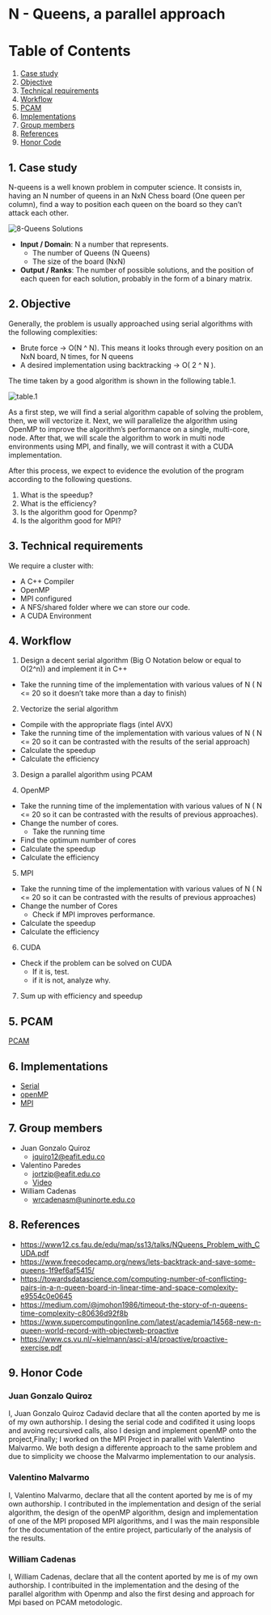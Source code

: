 # N - Queens, a parallel approach

# Table of Contents
1. [Case study](#case)
2. [Objective](#objective)
3. [Technical requirements](#requirements)
4. [Workflow](#workflow)
5. [PCAM](#pcam)
6. [Implementations](#implementations)
7. [Group members](#members)
8. [References](#references)
9. [Honor Code](#code)

## 1. Case study <a name="case"></a>
N-queens is a well known problem in computer science. It consists in, having an N number of queens in an NxN Chess board (One queen per column), find a way to position each queen on the board so they can’t attack each other.

![8-Queens Solutions](solutions.png)

* **Input / Domain**: N a number that represents.
  * The number of Queens (N Queens)
  * The size of the board (NxN)
* **Output / Ranks**: The number of possible solutions, and the position of each queen for each solution, probably in the form of a binary matrix.

## 2. Objective <a name="objective"></a>

Generally, the problem is usually approached using serial algorithms with the following complexities:

* Brute force -> O(N ^ N). This means it looks through every position on an NxN board, N times, for N queens
* A desired implementation using backtracking -> O( 2 ^ N ).

The time taken by a good algorithm is shown in the following table.1.

![table.1](table.png)

As a first step, we will find a serial algorithm capable of solving the problem, then, we will vectorize it. Next, we will parallelize the algorithm using OpenMP to improve the algorithm’s performance on a single, multi-core, node. After that, we will scale the algorithm to work in multi node environments using MPI, and finally, we will contrast it with a CUDA implementation.

After this process, we expect to evidence the evolution of the program according to the following questions.

1. What is the speedup?
2. What is the efficiency?
3. Is the algorithm good for Openmp?
4. Is the algorithm good for MPI?

## 3. Technical requirements <a name="requirements"></a>

We require a cluster with:
* A C++ Compiler
* OpenMP
* MPI configured 
* A NFS/shared folder where we can store our code.
* A CUDA Environment

## 4. Workflow <a name="workflow"></a>
1. Design a decent serial algorithm (Big O Notation below or equal to O(2^n)) and implement it in C++
  * Take the running time of the implementation with various values of N ( N <= 20 so it doesn’t take more than a day to finish)
2. Vectorize the serial algorithm
  * Compile with the appropriate flags (intel AVX)
  * Take the running time of the implementation with various values of N ( N <= 20 so it can be contrasted with the results of the serial approach)
  * Calculate the speedup
  * Calculate the efficiency
3. Design a parallel algorithm using PCAM

4. OpenMP
  * Take the running time of the implementation with various values of N  ( N <= 20 so it can be contrasted with the results of previous approaches).
  * Change the number of cores.
    * Take the running time
  * Find the optimum number of cores
  * Calculate the speedup
  * Calculate the efficiency
5. MPI
  * Take the running time of the implementation with various values of N  ( N <= 20 so it can be contrasted with the results of previous approaches)
  * Change the number of Cores
    * Check if MPI improves performance.
  * Calculate the speedup
  * Calculate the efficiency
6. CUDA
  * Check if the problem can be solved on CUDA
    * If it is, test.
    * if it is not, analyze why.
7. Sum up with efficiency and speedup 

## 5. PCAM <a name="pcam"></a>
[PCAM](./PCAM.md)

## 6. Implementations <a name="implementations"></a>
- [Serial](serial/README.md)
- [openMP](openMP/README.md)
- [MPI](MPI/README.md)

## 7. Group members <a name="members"></a>

* Juan Gonzalo Quiroz 
    * jquiro12@eafit.edu.co 
* Valentino Paredes 
    * jortzip@eafit.edu.co
    * [Video](https://youtu.be/DlrqZ97k7Zc)
* William Cadenas 
    * wrcadenasm@uninorte.edu.co
    
## 8. References <a name="references"></a>

+ https://www12.cs.fau.de/edu/map/ss13/talks/NQueens_Problem_with_CUDA.pdf
+ https://www.freecodecamp.org/news/lets-backtrack-and-save-some-queens-1f9ef6af5415/
+ https://towardsdatascience.com/computing-number-of-conflicting-pairs-in-a-n-queen-board-in-linear-time-and-space-complexity-e9554c0e0645
+ https://medium.com/@jmohon1986/timeout-the-story-of-n-queens-time-complexity-c80636d92f8b
+ https://www.supercomputingonline.com/latest/academia/14568-new-n-queen-world-record-with-objectweb-proactive
+ https://www.cs.vu.nl/~kielmann/asci-a14/proactive/proactive-exercise.pdf

## 9. Honor Code <a name="code"></a>

### Juan Gonzalo Quiroz
I, Juan Gonzalo Quiroz Cadavid declare that all the conten aported by me is of my own authorship. I desing the serial code and codifited it using loops and avoing recursived calls, also I design and implement openMP onto the project,Finally; I worked on the MPI Project in parallel with Valentino Malvarmo. We both design a differente approach to the same problem and due to simplicity we choose the Malvarmo implementation to our analysis.

### Valentino Malvarmo
I, Valentino Malvarmo, declare that all the content aported by me is of my own authorship. I contributed in the implementation and design of the serial algorithm, the design of the openMP algorithm, design and implementation of one of the MPI proposed MPI algorithms, and I was the main responsible for the documentation of the entire project, particularly of the analysis of the results.

### William Cadenas
I, William Cadenas, declare that all the content aported by me is of my own authorship. I contribuited in the implementation and the desing of the parallel algorithm with Openmp and also the first desing and approach for Mpi based on PCAM metodologic.  
